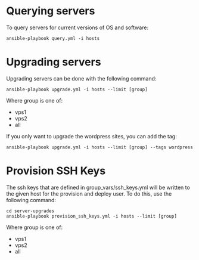 Querying servers
================

To query servers for current versions of OS and software:

```
ansible-playbook query.yml -i hosts
```


Upgrading servers
=================

Upgrading servers can be done with the following command:

```
ansible-playbook upgrade.yml -i hosts --limit [group]
```

Where group is one of:
 - vps1
 - vps2
 - all

If you only want to upgrade the wordpress sites, you can add the tag:

```
ansible-playbook upgrade.yml -i hosts --limit [group] --tags wordpress
```

Provision SSH Keys
==================

The ssh keys that are defined in group_vars/ssh_keys.yml will be written to the given host for the provision and deploy user.
To do this, use the following command:
```
cd server-upgrades
ansible-playbook provision_ssh_keys.yml -i hosts --limit [group]
```

Where group is one of:
 - vps1
 - vps2
 - all
